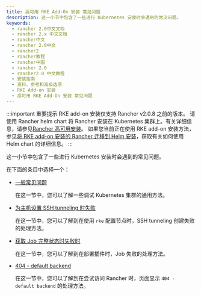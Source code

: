 ```yaml
---
title: 高可用 RKE Add-On 安装 常见问题
description: 这一小节中包含了一些进行 Kubernetes 安装时会遇到的常见问题。
keywords:
  - rancher 2.0中文文档
  - rancher 2.x 中文文档
  - rancher中文
  - rancher 2.0中文
  - rancher2
  - rancher教程
  - rancher中国
  - rancher 2.0
  - rancher2.0 中文教程
  - 安装指南
  - 资料、参考和高级选项
  - RKE Add-on 安装
  - 高可用 RKE Add-On 安装 常见问题
---
```


:::important 重要提示
RKE add-on 安装仅支持 Rancher v2.0.8 之前的版本。
请使用 Rancher helm chart 将 Rancher 安装在 Kubernetes 集群上。有关详细信息，请参见[Rancher 高可用安装](/docs/rancher2/installation/k8s-install/_index)。
如果您当前正在使用 RKE add-on 安装方法，参见[将 RKE add-on 安装的 Rancher 迁移到 Helm 安装](/docs/rancher2/installation_new/install-rancher-on-k8s/upgrades/migrating-from-rke-add-on/_index)，获取有关如何使用 Helm chart 的详细信息。
:::

这一小节中包含了一些进行 Kubernetes 安装时会遇到的常见问题。

在下面的条目中选择一个：

- [一般常见问题](/docs/rancher2/installation/options/rke-add-on/troubleshooting/generic-troubleshooting/_index)

  在这一节中，您可以了解一些调试 Kubernetes 集群的通用方法。

- [为主机设置 SSH tunneling 时失败](/docs/rke/troubleshooting/ssh-connectivity-errors/_index)

  在这一节中，您可以了解到在使用 `rke` 配置节点时，SSH tunneling 创建失败的处理方法。

- [获取 Job 完整状态时失败时](/docs/rancher2/installation/options/rke-add-on/troubleshooting/job-complete-status/_index)

  在这一节中，您可以了解到在部署插件时，Job 失败的处理方法。

- [404 - default backend](/docs/rancher2/installation/options/rke-add-on/troubleshooting/404-default-backend/_index)

  在这一节中，您可以了解到在尝试访问 Rancher 时，页面显示 `404 - default backend` 的处理方法。
